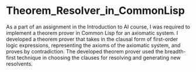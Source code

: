 # Theorem_Resolver_in_CommonLisp

As a part of an assignment in the Introduction to AI course, I was required to implement a theorem prover in Common Lisp for an axiomatic system. I developed a theorem prover that takes in the clausal form of first-order logic expressions, representing the axioms of the axiomatic system, and proves by contradiction. The developed theorem prover used the breadth-first technique in choosing the clauses for resolving and generating new resolvents.
